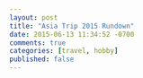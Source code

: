 ```yaml
---
layout: post
title: "Asia Trip 2015 Rundown"
date: 2015-06-13 11:34:52 -0700
comments: true
categories: [travel, hobby]
published: false
---
```


